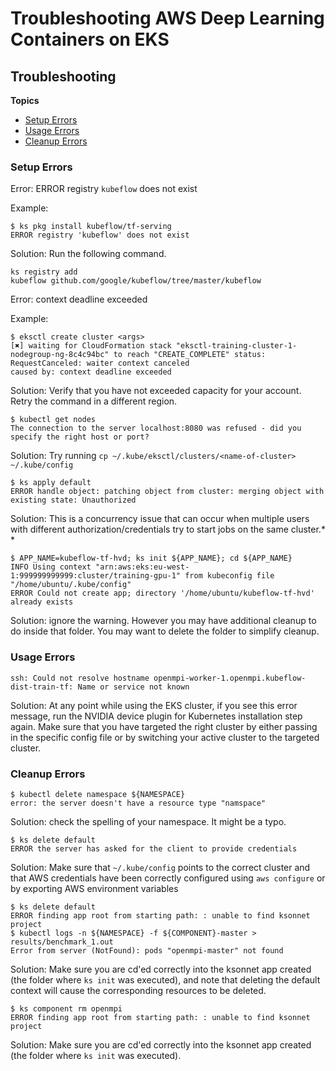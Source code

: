# Troubleshooting AWS Deep Learning Containers on EKS<a name="deep-learning-containers-eks-troubleshooting"></a>

## Troubleshooting<a name="dWE9CAitw9Q"></a>

**Topics**
+ [Setup Errors](#dWE9CAJejUV)
+ [Usage Errors](#dWE9CAFNALa)
+ [Cleanup Errors](#dWE9CAeZJq5)

### Setup Errors<a name="dWE9CAJejUV"></a>

 Error: ERROR registry `kubeflow` does not exist 

 Example: 

```
$ ks pkg install kubeflow/tf-serving
ERROR registry 'kubeflow' does not exist
```

 Solution: Run the following command\.  

```
ks registry add kubeflow github.com/google/kubeflow/tree/master/kubeflow
```

 Error: context deadline exceeded 

 Example: 

```
$ eksctl create cluster <args>
[✖] waiting for CloudFormation stack "eksctl-training-cluster-1-nodegroup-ng-8c4c94bc" to reach "CREATE_COMPLETE" status: RequestCanceled: waiter context canceled
caused by: context deadline exceeded
```

 Solution: Verify that you have not exceeded capacity for your account\. Retry the command in a different region\.  

```
$ kubectl get nodes
The connection to the server localhost:8080 was refused - did you specify the right host or port?
```

 Solution: Try running `cp ~/.kube/eksctl/clusters/<name-of-cluster> ~/.kube/config` 

```
$ ks apply default
ERROR handle object: patching object from cluster: merging object with existing state: Unauthorized
```

Solution: This is a concurrency issue that can occur when multiple users with different authorization/credentials try to start jobs on the same cluster\.* *

```
$ APP_NAME=kubeflow-tf-hvd; ks init ${APP_NAME}; cd ${APP_NAME}
INFO Using context "arn:aws:eks:eu-west-1:999999999999:cluster/training-gpu-1" from kubeconfig file "/home/ubuntu/.kube/config"
ERROR Could not create app; directory '/home/ubuntu/kubeflow-tf-hvd' already exists
```

 Solution: ignore the warning\. However you may have additional cleanup to do inside that folder\. You may want to delete the folder to simplify cleanup\. 

### Usage Errors<a name="dWE9CAFNALa"></a>

```
ssh: Could not resolve hostname openmpi-worker-1.openmpi.kubeflow-dist-train-tf: Name or service not known
```

 Solution: At any point while using the EKS cluster, if you see this error message, run the NVIDIA device plugin for Kubernetes installation step again\. Make sure that you have targeted the right cluster by either passing in the specific config file or by switching your active cluster to the targeted cluster\. 

### Cleanup Errors<a name="dWE9CAeZJq5"></a>

```
$ kubectl delete namespace ${NAMESPACE}
error: the server doesn't have a resource type "namspace"
```

 Solution: check the spelling of your namespace\. It might be a typo\. 

```
$ ks delete default
ERROR the server has asked for the client to provide credentials
```

 Solution: Make sure that `~/.kube/config` points to the correct cluster and that AWS credentials have been correctly configured using `aws configure` or by exporting AWS environment variables 

```
$ ks delete default
ERROR finding app root from starting path: : unable to find ksonnet project
$ kubectl logs -n ${NAMESPACE} -f ${COMPONENT}-master > results/benchmark_1.out
Error from server (NotFound): pods "openmpi-master" not found
```

 Solution: Make sure you are cd'ed correctly into the ksonnet app created \(the folder where `ks init` was executed\), and note that deleting the default context will cause the corresponding resources to be deleted\. 

```
$ ks component rm openmpi
ERROR finding app root from starting path: : unable to find ksonnet project
```

 Solution: Make sure you are cd'ed correctly into the ksonnet app created \(the folder where `ks init` was executed\)\. 